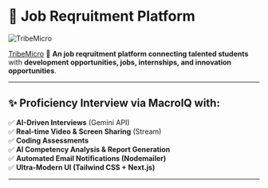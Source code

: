 # 🌟 Job Reqruitment Platform

![TribeMicro](https://github.com/user-attachments/assets/dd2fd33c-e924-4224-aa0e-9c5cdb572a6a)

<a href="jobs.microengineers.org">TribeMicro</a>
🚀 **An job reqruitment platform connecting talented students** with **development opportunities, jobs, internships, and innovation opportunities**.

---

## **✨ Proficiency Interview via MacroIQ with:**

✅ **AI-Driven Interviews** (Gemini API)\
✅ **Real-time Video & Screen Sharing** (Stream)\
✅ **Coding Assessments**\
✅ **AI Competency Analysis & Report Generation**\
✅ **Automated Email Notifications (Nodemailer)**\
✅ **Ultra-Modern UI (Tailwind CSS + Next.js)**



---


